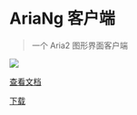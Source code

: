 
# AriaNg 客户端

> 一个 Aria2 图形界面客户端

![](https://aria-ng.xmader.com/Screenshot1.png)

[查看文档](https://aria-ng.xmader.com/)

[下载](https://aria-ng.xmader.com/README?id=下载)
